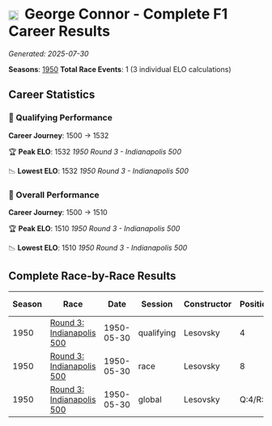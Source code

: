 # <img src="https://upload.wikimedia.org/wikipedia/commons/a/a4/Flag_of_the_United_States.svg" alt="United States" width="20" height="auto" style="vertical-align: middle; margin-right: 5px;" onerror="this.outerHTML='🇺🇸'; this.style.marginRight='5px';"/> George Connor - Complete F1 Career Results

*Generated: 2025-07-30*

**Seasons**: [1950](../results/1950-season-report.md)
**Total Race Events**: 1 (3 individual ELO calculations)

## Career Statistics

### 🏁 Qualifying Performance
**Career Journey**: 1500 → 1532

🏆 **Peak ELO**: 1532
   *1950 Round 3 - Indianapolis 500*

📉 **Lowest ELO**: 1532
   *1950 Round 3 - Indianapolis 500*

### 🌟 Overall Performance
**Career Journey**: 1500 → 1510

🏆 **Peak ELO**: 1510
   *1950 Round 3 - Indianapolis 500*

📉 **Lowest ELO**: 1510
   *1950 Round 3 - Indianapolis 500*


## Complete Race-by-Race Results

| Season | Race | Date | Session | Constructor | Position | Starting ELO | ELO Change | Final ELO | Teammate |
|--------|------|------|---------|-------------|----------|--------------|------------|-----------|----------|
| 1950 | [Round 3: Indianapolis 500](../results/1950-season-report.md#round-3-indianapolis-500) | 1950-05-30 | qualifying | Lesovsky | 4 | 1500 | +32 | 1532 | <img src="https://upload.wikimedia.org/wikipedia/commons/a/a4/Flag_of_the_United_States.svg" alt="United States" width="20" height="auto" style="vertical-align: middle; margin-right: 5px;" onerror="this.outerHTML='🇺🇸'; this.style.marginRight='5px';"/> Troy Ruttman |
| 1950 | [Round 3: Indianapolis 500](../results/1950-season-report.md#round-3-indianapolis-500) | 1950-05-30 | race | Lesovsky | 8 | 1500 | N/A | 1500 | <img src="https://upload.wikimedia.org/wikipedia/commons/a/a4/Flag_of_the_United_States.svg" alt="United States" width="20" height="auto" style="vertical-align: middle; margin-right: 5px;" onerror="this.outerHTML='🇺🇸'; this.style.marginRight='5px';"/> Troy Ruttman |
| 1950 | [Round 3: Indianapolis 500](../results/1950-season-report.md#round-3-indianapolis-500) | 1950-05-30 | global | Lesovsky | Q:4/R:8 | 1500 | +10 | 1510 | <img src="https://upload.wikimedia.org/wikipedia/commons/a/a4/Flag_of_the_United_States.svg" alt="United States" width="20" height="auto" style="vertical-align: middle; margin-right: 5px;" onerror="this.outerHTML='🇺🇸'; this.style.marginRight='5px';"/> Troy Ruttman |
